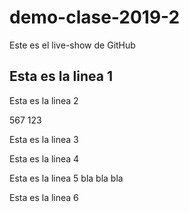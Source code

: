 # demo-clase-2019-2
Este es el live-show de GitHub

Esta es la linea 1
------------------
Esta es la linea 2

567
123

Esta es la linea 3

Esta es la linea 4

Esta es la linea 5
bla bla bla

Esta es la linea 6
